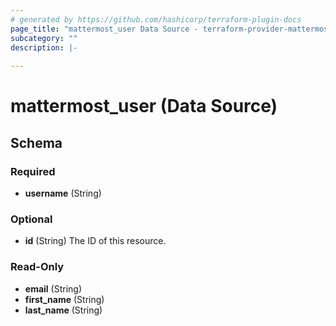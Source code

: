 ```yaml
---
# generated by https://github.com/hashicorp/terraform-plugin-docs
page_title: "mattermost_user Data Source - terraform-provider-mattermost"
subcategory: ""
description: |-
  
---
```


# mattermost_user (Data Source)





<!-- schema generated by tfplugindocs -->
## Schema

### Required

- **username** (String)

### Optional

- **id** (String) The ID of this resource.

### Read-Only

- **email** (String)
- **first_name** (String)
- **last_name** (String)


